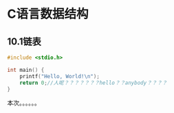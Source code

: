 # C语言数据结构

## 10.1链表

```c
#include <stdio.h>

int main() {
    printf("Hello, World!\n");
    return 0;//人呢？？？？？？？hello？？anybody？？？？
}
```

本次。。。。。。

